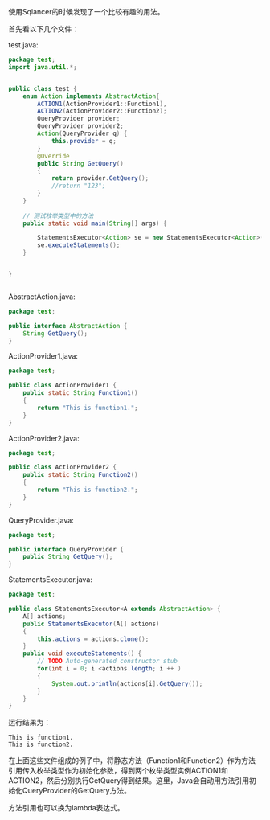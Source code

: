 使用Sqlancer的时候发现了一个比较有趣的用法。

首先看以下几个文件：

test.java:

```java
package test;
import java.util.*;


public class test {
	enum Action implements AbstractAction{
		ACTION1(ActionProvider1::Function1),
		ACTION2(ActionProvider2::Function2);
		QueryProvider provider;
		QueryProvider provider2;
		Action(QueryProvider q) {
			this.provider = q;
		}
		@Override
		public String GetQuery()
		{
			return provider.GetQuery();
			//return "123";
		}
	}
    
    // 测试枚举类型中的方法
    public static void main(String[] args) {

        StatementsExecutor<Action> se = new StatementsExecutor<Action>(Action.values());
        se.executeStatements();
    }


}



```

AbstractAction.java:

```java
package test;

public interface AbstractAction {
	String GetQuery();
}

```

ActionProvider1.java:

```java
package test;

public class ActionProvider1 {
	public static String Function1()
	{
		return "This is function1.";
	}
}

```

ActionProvider2.java:

```java
package test;

public class ActionProvider2 {
	public static String Function2()
	{
		return "This is function2.";
	}
}
```

QueryProvider.java:

```java
package test;

public interface QueryProvider {
	public String GetQuery();
}
```

StatementsExecutor.java:

```java
package test;

public class StatementsExecutor<A extends AbstractAction> {
	A[] actions;
	public StatementsExecutor(A[] actions)
	{
		this.actions = actions.clone();
	}
	public void executeStatements() {
		// TODO Auto-generated constructor stub
		for(int i = 0; i <actions.length; i ++ )
		{
			System.out.println(actions[i].GetQuery());
		}
	}
}
```

运行结果为：

```
This is function1.
This is function2.
```



在上面这些文件组成的例子中，将静态方法（Function1和Function2）作为方法引用传入枚举类型作为初始化参数，得到两个枚举类型实例ACTION1和ACTION2，然后分别执行GetQuery得到结果。这里，Java会自动用方法引用初始化QueryProvider的GetQuery方法。

方法引用也可以换为lambda表达式。